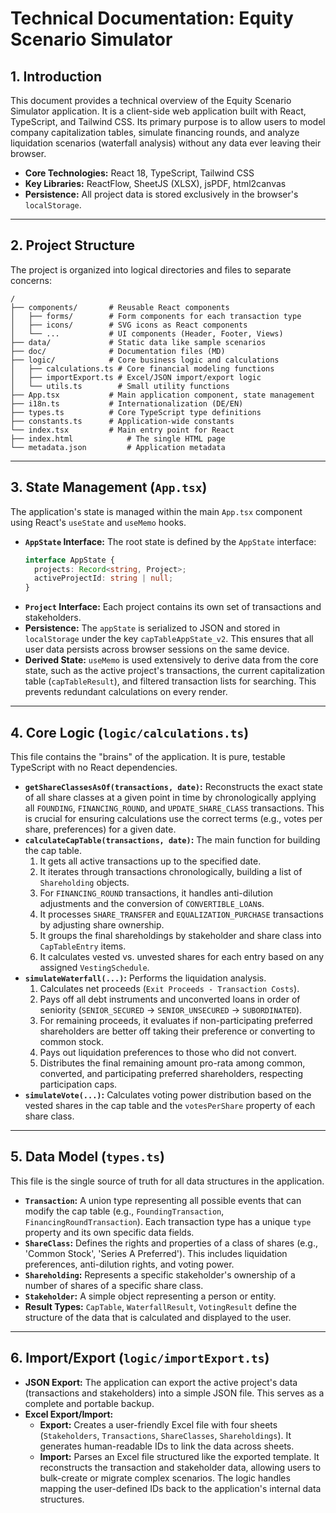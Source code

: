 # Technical Documentation: Equity Scenario Simulator

## 1. Introduction

This document provides a technical overview of the Equity Scenario Simulator application. It is a client-side web application built with React, TypeScript, and Tailwind CSS. Its primary purpose is to allow users to model company capitalization tables, simulate financing rounds, and analyze liquidation scenarios (waterfall analysis) without any data ever leaving their browser.

- **Core Technologies:** React 18, TypeScript, Tailwind CSS
- **Key Libraries:** ReactFlow, SheetJS (XLSX), jsPDF, html2canvas
- **Persistence:** All project data is stored exclusively in the browser's `localStorage`.

---

## 2. Project Structure

The project is organized into logical directories and files to separate concerns:

```
/
├── components/       # Reusable React components
│   ├── forms/        # Form components for each transaction type
│   ├── icons/        # SVG icons as React components
│   └── ...           # UI components (Header, Footer, Views)
├── data/             # Static data like sample scenarios
├── doc/              # Documentation files (MD)
├── logic/            # Core business logic and calculations
│   ├── calculations.ts # Core financial modeling functions
│   ├── importExport.ts # Excel/JSON import/export logic
│   └── utils.ts        # Small utility functions
├── App.tsx           # Main application component, state management
├── i18n.ts           # Internationalization (DE/EN)
├── types.ts          # Core TypeScript type definitions
├── constants.ts      # Application-wide constants
└── index.tsx         # Main entry point for React
├── index.html            # The single HTML page
└── metadata.json         # Application metadata
```

---

## 3. State Management (`App.tsx`)

The application's state is managed within the main `App.tsx` component using React's `useState` and `useMemo` hooks.

- **`AppState` Interface:** The root state is defined by the `AppState` interface:
  ```typescript
  interface AppState {
    projects: Record<string, Project>;
    activeProjectId: string | null;
  }
  ```
- **`Project` Interface:** Each project contains its own set of transactions and stakeholders.
- **Persistence:** The `appState` is serialized to JSON and stored in `localStorage` under the key `capTableAppState_v2`. This ensures that all user data persists across browser sessions on the same device.
- **Derived State:** `useMemo` is used extensively to derive data from the core state, such as the active project's transactions, the current capitalization table (`capTableResult`), and filtered transaction lists for searching. This prevents redundant calculations on every render.

---

## 4. Core Logic (`logic/calculations.ts`)

This file contains the "brains" of the application. It is pure, testable TypeScript with no React dependencies.

- **`getShareClassesAsOf(transactions, date)`:** Reconstructs the exact state of all share classes at a given point in time by chronologically applying all `FOUNDING`, `FINANCING_ROUND`, and `UPDATE_SHARE_CLASS` transactions. This is crucial for ensuring calculations use the correct terms (e.g., votes per share, preferences) for a given date.
- **`calculateCapTable(transactions, date)`:** The main function for building the cap table.
    1.  It gets all active transactions up to the specified date.
    2.  It iterates through transactions chronologically, building a list of `Shareholding` objects.
    3.  For `FINANCING_ROUND` transactions, it handles anti-dilution adjustments and the conversion of `CONVERTIBLE_LOAN`s.
    4.  It processes `SHARE_TRANSFER` and `EQUALIZATION_PURCHASE` transactions by adjusting share ownership.
    5.  It groups the final shareholdings by stakeholder and share class into `CapTableEntry` items.
    6.  It calculates vested vs. unvested shares for each entry based on any assigned `VestingSchedule`.
- **`simulateWaterfall(...)`:** Performs the liquidation analysis.
    1.  Calculates net proceeds (`Exit Proceeds - Transaction Costs`).
    2.  Pays off all debt instruments and unconverted loans in order of seniority (`SENIOR_SECURED` -> `SENIOR_UNSECURED` -> `SUBORDINATED`).
    3.  For remaining proceeds, it evaluates if non-participating preferred shareholders are better off taking their preference or converting to common stock.
    4.  Pays out liquidation preferences to those who did not convert.
    5.  Distributes the final remaining amount pro-rata among common, converted, and participating preferred shareholders, respecting participation caps.
- **`simulateVote(...)`:** Calculates voting power distribution based on the vested shares in the cap table and the `votesPerShare` property of each share class.

---

## 5. Data Model (`types.ts`)

This file is the single source of truth for all data structures in the application.

- **`Transaction`:** A union type representing all possible events that can modify the cap table (e.g., `FoundingTransaction`, `FinancingRoundTransaction`). Each transaction type has a unique `type` property and its own specific data fields.
- **`ShareClass`:** Defines the rights and properties of a class of shares (e.g., 'Common Stock', 'Series A Preferred'). This includes liquidation preferences, anti-dilution rights, and voting power.
- **`Shareholding`:** Represents a specific stakeholder's ownership of a number of shares of a specific share class.
- **`Stakeholder`:** A simple object representing a person or entity.
- **Result Types:** `CapTable`, `WaterfallResult`, `VotingResult` define the structure of the data that is calculated and displayed to the user.

---

## 6. Import/Export (`logic/importExport.ts`)

- **JSON Export:** The application can export the active project's data (transactions and stakeholders) into a simple JSON file. This serves as a complete and portable backup.
- **Excel Export/Import:**
    -   **Export:** Creates a user-friendly Excel file with four sheets (`Stakeholders`, `Transactions`, `ShareClasses`, `Shareholdings`). It generates human-readable IDs to link the data across sheets.
    -   **Import:** Parses an Excel file structured like the exported template. It reconstructs the transaction and stakeholder data, allowing users to bulk-create or migrate complex scenarios. The logic handles mapping the user-defined IDs back to the application's internal data structures.